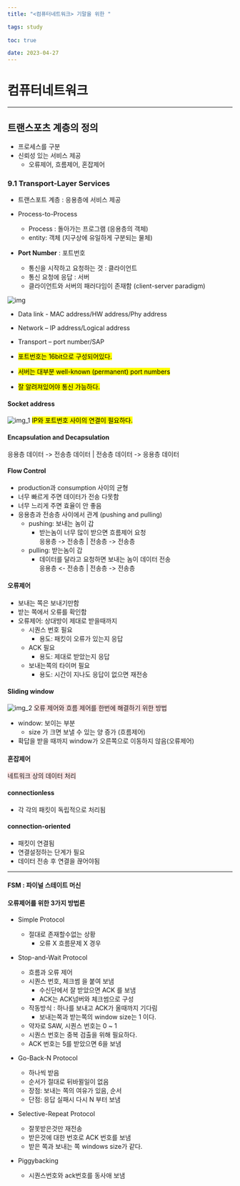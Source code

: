 ```yaml
---
title: "<컴퓨터네트워크> 기말을 위한 "

tags: study
  
toc: true

date: 2023-04-27
---
```


# 컴퓨터네트워크
***

## 트랜스포츠 계층의 정의
  -  프로세스를 구분
  - 신뢰성 있는 서비스 제공 
    - 오류제어, 흐름제어, 혼잡제어


### 9.1   Transport-Layer Services
- 트랜스포트 계층 : 응용층에 서비스 제공
- Process-to-Process
  - Process : 돌아가는 프로그램 (응용층의 객체)
  - entity: 객체 (지구상에 유일하게 구분되는 물체)

- **Port Number** : 포트번호
  - 통신을 시작하고 요청하는 것 : 클라이언트
  - 통신 요청에 응답 : 서버
  - 클라이언트와 서버의 패러다임이 존재함 (client-server paradigm)

![img](https://user-images.githubusercontent.com/51310308/236840165-c9631c63-1d4e-4369-b10b-28ea568f2555.png)

-  Data link - MAC address/HW address/Phy address
-  Network – IP address/Logical address
-  Transport – port number/SAP

- <mark>포트번호는 16bit으로 구성되어있다.</mark>
- <mark>서버는 대부분 well-known (permanent) port numbers</mark>
- <mark>잘 알려져있어야 통신 가능하다.</mark>


#### Socket address
![img_1](https://user-images.githubusercontent.com/51310308/236840178-c81a8c03-df53-4e97-9a16-58bdb8be9c7f.png)
<mark>IP와 포트번호 사이의 연결이 필요하다.</mark>

#### Encapsulation and Decapsulation
 
 응용층 데이터 -> 전송층 데이터 | 전송층 데이터 -> 응용층 데이터

#### Flow Control
- production과 consumption 사이의 균형
- 너무 빠르게 주면 데이터가 전송 다못함
- 너무 느리게 주면 효율이 안 좋음
- 응용층과 전송층 사이에서 관계 (pushing and pulling)
  - pushing: 보내는 놈이 갑
    - 받는놈이 너무 많이 받으면 흐름제어 요청<br>
      응용층 -> 전송층 | 전송층 -> 전송층
  - pulling: 받는놈이 갑
    - 데이터를 달라고 요청하면 보내는 놈이 데이터 전송<br>
      응용층 <- 전송층 | 전송층 -> 전송층

#### 오류제어
- 보내는 쪽은 보내기만함
- 받는 쪽에서 오류를 확인함
- 오류제어: 상대방이 제대로 받을때까지
  - 시퀀스 번호 필요
    - 용도: 패킷이 오류가 있는지 응답
  - ACK 필요
    - 용도: 제대로 받았는지 응답
  - 보내는쪽의 타이머 필요
    - 용도: 시간이 지나도 응답이 없으면 재전송

#### Sliding window
![img_2](https://user-images.githubusercontent.com/51310308/236840196-86435524-3951-4e99-b5c5-68302bc51f46.png)
<span style="background-color:#FFE6E6">오류 제어와 흐름 제어를 한번에 해결하기 위한 방법</span>

- window: 보이는 부분
  - size 가 크면 보낼 수 있는 양 증가 (흐름제어)
- 확답을 받을 때까지 window가 오른쪽으로 이동하지 않음(오류제어)


#### 혼잡제어
 <span style="background-color:#FFE6E6">네트워크 상의 데이터 처리 </span>

#### connectionless
- 각 각의 패킷이 독립적으로 처리됨
#### connection-oriented
- 패킷이 연결됨
- 연결설정하는 단계가 필요
- 데이터 전송 후 연결을 끊어야됨

***

#### FSM : 파이널 스테이트 머신

#### 오류제어를 위한 3가지 방법론
- Simple Protocol
  - 절대로 존재할수없는 상황
    - 오류 X 흐름문제 X 경우

- Stop-and-Wait Protocol
  - 흐름과 오류 제어
  - 시퀀스 번호, 체크썸 을 붙여 보냄
    - 수신단에서 잘 받았으면 ACK 를 보냄
    - ACK는 ACK넘버와 체크썸으로 구성
  - 작동방식 : 하나를 보내고 ACK가 올때까지 기다림
    - 보내는쪽과 받는쪽의 window size는 1 이다.
  - 약자로 SAW, 시퀀스 번호는 0 ~ 1
  - 시퀀스 번호는 중복 검출을 위해 필요하다.
  - ACK 번호는 5를 받았으면 6을 보냄

- Go-Back-N Protocol
  - 하나씩 받음
  - 순서가 절대로 뒤바뀔일이 없음
  - 장점: 보내는 쪽의 여유가 있음, 순서
  - 단점: 응답 실패시 다시 N 부터 보냄

- Selective-Repeat Protocol
  - 잘못받은것만 재전송
  - 받은것에 대한 번호로 ACK 번호를 보냄
  - 받은 쪽과 보내는 쪽 windows size가 같다.


- Piggybacking
  - 시퀀스번호와 ack번호를 동사애 보냄
